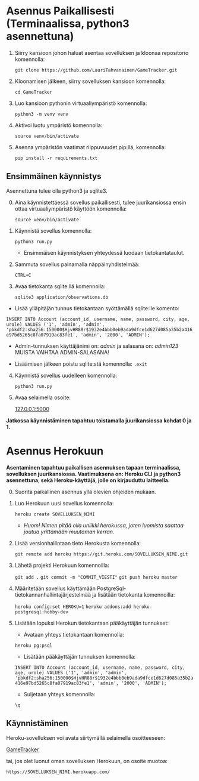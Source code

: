 # Asennus Paikallisesti (Terminaalissa, python3 asennettuna)
1. Siirry kansioon johon haluat asentaa sovelluksen ja kloonaa repositorio komennolla:

    `git clone https://github.com/LauriTahvanainen/GameTracker.git`

2. Kloonamisen jälkeen, siirry sovelluksen kansioon komennolla:
    
    `cd GameTracker`
    
3. Luo kansioon pythonin virtuaaliympäristö komennolla:

    `python3 -m venv venv`
    
4. Aktivoi luotu ympäristö komennolla:

    `source venv/bin/activate`
    
5. Asenna ympäristön vaatimat riippuvuudet pip:llä, komennolla:

    `pip install -r requirements.txt`
    
## Ensimmäinen käynnistys
Asennettuna tulee olla python3 ja sqlite3.

0. Aina käynnistettäessä sovellus paikallisesti, tulee juurikansiossa ensin ottaa virtuaaliympäristö käyttöön komennolla:

   `source venv/bin/activate`
   
   
1. Käynnistä sovellus komennolla:

    `python3 run.py`
    
    * Ensimmäisen käynnistyksen yhteydessä luodaan tietokantataulut. 
  
2. Sammuta sovellus painamalla näppäinyhdistelmää:
  
     `CTRL+C`
     
3. Avaa tietokanta sqlite:llä komennolla: 

    `sqlite3 application/observations.db`
    
  * Lisää ylläpitäjän tunnus tietokantaan syöttämällä sqlite:lle komento:
  
  `INSERT INTO Account (account_id, username, name, password, city, age, urole) VALUES ('1', 'admin', 'admin', 'pbkdf2:sha256:150000$HjvHR88r$1932e4bbb0eb9ada9dfce1d627d085a35b2a416e97bd5265c8fa07919ac83fe1', 'admin', '2000', 'ADMIN');`

   * Admin-tunnuksen käyttäjänimi on: _admin_ ja salasana on: _admin123_      MUISTA VAIHTAA ADMIN-SALASANA!

   * Lisäämisen jälkeen poistu sqlite:stä komennolla: `.exit`
 
 4. Käynnistä sovellus uudelleen komennolla: 
    
    `python3 run.py`
    
 5. Avaa selaimella osoite:
 
    [127.0.0.1:5000](http://127.0.0.1:5000/)
    
__Jatkossa käynnistäminen tapahtuu toistamalla juurikansiossa kohdat 0 ja 1.__
 
# Asennus Herokuun
__Asentaminen tapahtuu paikallisen asennuksen tapaan terminaalissa, sovelluksen juurikansiossa. Vaatimuksena on: Heroku CLI ja python3 asennettuna, sekä Heroku-käyttäjä, jolle on kirjauduttu laitteella.__

0. Suorita paikallinen asennus yllä olevien ohjeiden mukaan.

1. Luo Herokuun uusi sovellus komennolla:
    
    `heroku create SOVELLUKSEN_NIMI`
    
    * _Huom! Nimen pitää olla uniikki herokussa, joten luomista saattaa joutua yrittämään muutaman kerran._

2. Lisää versionhallintaan tieto Herokusta komennolla:

    `git remote add heroku https://git.heroku.com/SOVELLUKSEN_NIMI.git`
    
3. Lähetä projekti Herokuun komennoilla:

    `git add .`
    `git commit -m "COMMIT_VIESTI"`
    `git push heroku master`
    
4. Määritetään sovellus käyttämään PostgreSql-tietokannanhallintajärjestelmää ja lisätään tietokanta komennoilla:

    `heroku config:set HEROKU=1`
    `heroku addons:add heroku-postgresql:hobby-dev`
    
5. Lisätään lopuksi Herokun tietokantaan pääkäyttäjän tunnukset:
    * Avataan yhteys tietokantaan komennolla:
    
    `heroku pg:psql`
    
    * Lisätään pääkäyttäjän tunnuksen komennolla:
    
    `INSERT INTO Account (account_id, username, name, password, city, age, urole) VALUES ('1', 'admin', 'admin', 'pbkdf2:sha256:150000$HjvHR88r$1932e4bbb0eb9ada9dfce1d627d085a35b2a416e97bd5265c8fa07919ac83fe1', 'admin', '2000', 'ADMIN');`
    
    * Suljetaan yhteys komennolla:
    
    `\q`

## Käynnistäminen

Heroku-sovelluksen voi avata siirtymällä selaimella osoitteeseen:

[GameTracker](https://gmtrackr.herokuapp.com/)

tai, jos olet luonut oman sovelluksen Herokuun, on osoite muotoa:

`https://SOVELLUKSEN_NIMI.herokuapp.com/`

